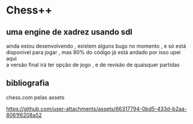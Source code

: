 # Chess++
## uma engine de xadrez usando sdl
ainda estou desenvolvendo , existem alguns bugs no momento , e só está disponivel para jogar ,  mas 90% do código já está andado por isso upei aqui  
a versão final irá ter opção de jogo  , e de revisão de quaisquer partidas 

## bibliografia
chess.com pelas assets 

https://github.com/user-attachments/assets/66317794-0bd5-433d-b2aa-8061f6208a52

